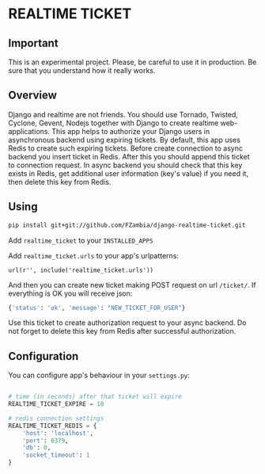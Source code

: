 REALTIME TICKET
===============

Important
---------
This is an experimental project. Please, be careful to use it in production. Be sure that you understand how it really works. 

Overview
--------
Django and realtime are not friends. You should use Tornado, Twisted, Cyclone, Gevent, Nodejs together with Django to create realtime web-applications. This app helps to authorize your 
Django users in asynchronous backend using expiring tickets. By default, this app uses Redis to 
create such expiring tickets. Before create connection to async backend you insert ticket in Redis. After this you should append this ticket to connection request. In async backend you should check that this key exists in Redis, get additional user information (key's value) if you need it, then delete this key from Redis.


Using
-----

```bash
pip install git+git://github.com/FZambia/django-realtime-ticket.git
```

Add `realtime_ticket` to your `INSTALLED_APPS`

Add `realtime_ticket.urls` to your app's urlpatterns:
```
url(r'', include('realtime_ticket.urls'))
```

And then you can create new ticket making POST request on url `/ticket/`.
If everything is OK you will receive json:
```python
{'status': 'ok', 'message': "NEW_TICKET_FOR_USER"}
```

Use this ticket to create authorization request to your async backend. Do not forget to delete this key from Redis after successful authorization.


Configuration
-------------

You can configure app's behaviour in your `settings.py`:
```python

# time (in seconds) after that ticket will expire
REALTIME_TICKET_EXPIRE = 10

# redis connection settings
REALTIME_TICKET_REDIS = {
    'host': 'localhost',
    'port': 6379,
    'db': 0,
    'socket_timeout': 1
}
```

